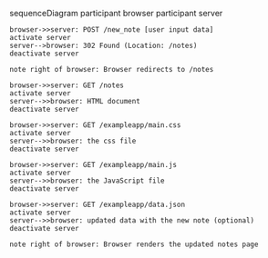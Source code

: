 sequenceDiagram
participant browser
participant server

    browser->>server: POST /new_note [user input data]
    activate server
    server-->browser: 302 Found (Location: /notes)
    deactivate server

    note right of browser: Browser redirects to /notes

    browser->>server: GET /notes
    activate server
    server-->>browser: HTML document
    deactivate server

    browser->>server: GET /exampleapp/main.css
    activate server
    server-->>browser: the css file
    deactivate server

    browser->>server: GET /exampleapp/main.js
    activate server
    server-->>browser: the JavaScript file
    deactivate server

    browser->>server: GET /exampleapp/data.json
    activate server
    server-->>browser: updated data with the new note (optional)
    deactivate server

    note right of browser: Browser renders the updated notes page
